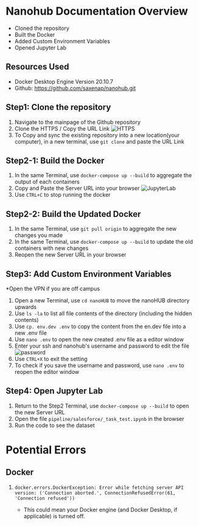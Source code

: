# Nanohub Documentation Overview
* Cloned the repository
* Built the Docker
* Added Custom Environment Variables
* Opened Jupyter Lab

## Resources Used
* Docker Desktop Engine Version 20.10.7
* Github: https://github.com/saxenap/nanohub.git

## Step1: Clone the repository 
1. Navigate to the mainpage of the Github repository
2. Clone the HTTPS / Copy the URL Link
![HTTPS](https://user-images.githubusercontent.com/71523797/122682044-e6225a80-d1bc-11eb-970e-a1543f1cef23.png)
4. To Copy and sync the existing repository into a new location(your computer), in a new terminal, use `git clone` and paste the URL Link

## Step2-1: Build the Docker
1. In the same Terminal, use `docker-compose up --build` to aggregate the output of each containers
2. Copy and Paste the Server URL into your browser
![JupyterLab](https://user-images.githubusercontent.com/71523797/122682189-9db76c80-d1bd-11eb-8568-b8096a65a137.png)
5. Use `CTRL+C` to stop running the docker

## Step2-2: Build the Updated Docker 
1. In the same Terminal, use `git pull origin` to aggregate the new changes you made
2. In the same Terminal, use `docker-compose up --build` to update the old containers with new changes
3. Reopen the new Server URL in your browser 

## Step3: Add Custom Environment Variables
*Open the VPN if you are off campus
1. Open a new Terminal, use `cd nanoHUB` to move the nanoHUB directory upwards
2. Use `ls -la` to list all file contents of the directory (including the hidden contents)
3. Use `cp. env.dev .env` to copy the content from the en.dev file into a new .env file
4. Use `nano .env` to open the new created .env file as a editor window
5. Enter your ssh and nanohub's username and password to edit the file
![password](https://user-images.githubusercontent.com/71523797/122682485-34d0f400-d1bf-11eb-9996-e4ce05d7a87f.png)
6. Use `CTRL+X` to exit the setting
7. To check if you save the username and password, use `nano .env` to reopen the editor window

## Step4: Open Jupyter Lab
1. Return to the Step2 Terminal, use `docker-compose up --build` to open the new Server URL
2. Open the file `pipeline/salesforce/_task_test.ipynb` in the browser
3. Run the code to see the dataset 


# Potential Errors

## Docker
1. `docker.errors.DockerException: Error while fetching server API version: ('Connection aborted.', ConnectionRefusedError(61, 'Connection refused'))`
    
    * This could mean your Docker engine (and Docker Desktop, if applicable) is turned off. 





